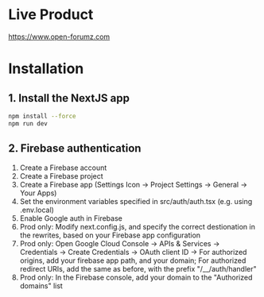 # Live Product
https://www.open-forumz.com

# Installation

## 1. Install the NextJS app
````bash
npm install --force
npm run dev
````

## 2. Firebase authentication
1. Create a Firebase account
2. Create a Firebase project
3. Create a Firebase app (Settings Icon -> Project Settings -> General -> Your Apps)
4. Set the environment variables specified in src/auth/auth.tsx (e.g. using .env.local)
5. Enable Google auth in Firebase
6. Prod only: Modify next.config.js, and specify the correct destionation in the rewrites, based on your Firebase app configuration
7. Prod only: Open Google Cloud Console -> APIs & Services -> Credentials -> Create Credentials -> OAuth client ID -> For authorized origins, add your firebase app path, and your domain; For authorized redirect URIs, add the same as before, with the prefix "/__/auth/handler"
8. Prod only: In the Firebase console, add your domain to the "Authorized domains" list
